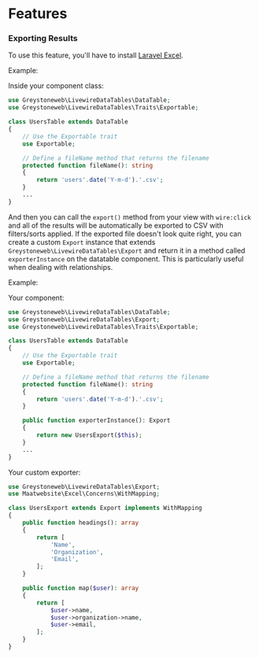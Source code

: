 # Features

### Exporting Results
To use this feature, you'll have to install [Laravel Excel](https://laravel-excel.com/).

Example:

Inside your component class:
```php
use Greystoneweb\LivewireDataTables\DataTable;
use Greystoneweb\LivewireDataTables\Traits\Exportable;

class UsersTable extends DataTable
{
    // Use the Exportable trait
    use Exportable;

    // Define a fileName method that returns the filename
    protected function fileName(): string
    {
        return 'users'.date('Y-m-d').'.csv';
    }
    ...
}
```

And then you can call the `export()` method from your view with `wire:click` and all of the results will be automatically be exported to CSV with filters/sorts applied. If the exported file doesn't look quite right, you can create a custom `Export` instance that extends `Greystoneweb\LivewireDataTables\Export` and return it in a method called `exporterInstance` on the datatable component. This is particularly useful when dealing with relationships.

Example:

Your component:
```php
use Greystoneweb\LivewireDataTables\DataTable;
use Greystoneweb\LivewireDataTables\Export;
use Greystoneweb\LivewireDataTables\Traits\Exportable;

class UsersTable extends DataTable
{
    // Use the Exportable trait
    use Exportable;

    // Define a fileName method that returns the filename
    protected function fileName(): string
    {
        return 'users'.date('Y-m-d').'.csv';
    }

    public function exporterInstance(): Export
    {
        return new UsersExport($this);
    }
    ...
}
```

Your custom exporter:
```php
use Greystoneweb\LivewireDataTables\Export;
use Maatwebsite\Excel\Concerns\WithMapping;

class UsersExport extends Export implements WithMapping
{
    public function headings(): array
    {
        return [
            'Name',
            'Organization',
            'Email',
        ];
    }

    public function map($user): array
    {
        return [
            $user->name,
            $user->organization->name,
            $user->email,
        ];
    }
}
```